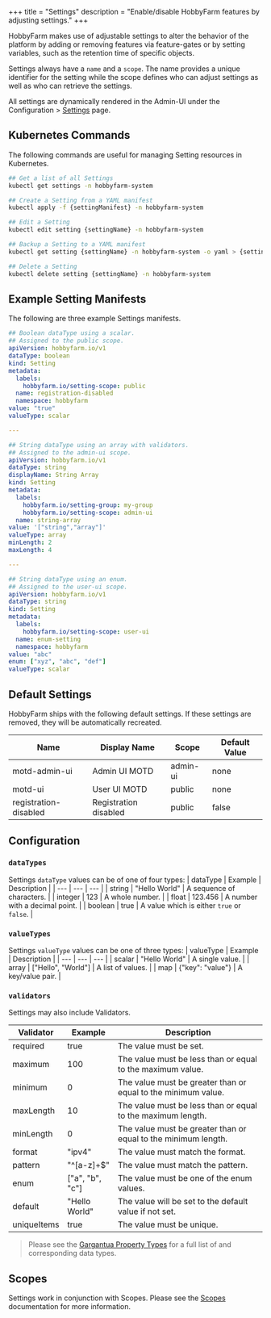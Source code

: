 +++
title = "Settings"
description = "Enable/disable HobbyFarm features by adjusting settings."
+++

HobbyFarm makes use of adjustable settings to alter the behavior of the platform by adding or removing features via feature-gates or by setting variables, such as the retention time of specific objects.

Settings always have a `name` and a `scope`. The name provides a unique identifier for the setting while the scope defines who can adjust settings as well as who can retrieve the settings. 


All settings are dynamically rendered in the Admin-UI under the Configuration > [Settings](/docs/configuration/settings) page.

## Kubernetes Commands
The following commands are useful for managing Setting resources in Kubernetes.

```bash
## Get a list of all Settings
kubectl get settings -n hobbyfarm-system

## Create a Setting from a YAML manifest
kubectl apply -f {settingManifest} -n hobbyfarm-system

## Edit a Setting
kubectl edit setting {settingName} -n hobbyfarm-system

## Backup a Setting to a YAML manifest
kubectl get setting {settingName} -n hobbyfarm-system -o yaml > {settingManifest}

## Delete a Setting
kubectl delete setting {settingName} -n hobbyfarm-system
```

## Example Setting Manifests
The following are three example Settings manifests.

```yaml
## Boolean dataType using a scalar.
## Assigned to the public scope.
apiVersion: hobbyfarm.io/v1
dataType: boolean
kind: Setting
metadata:
  labels:
    hobbyfarm.io/setting-scope: public
  name: registration-disabled
  namespace: hobbyfarm
value: "true"
valueType: scalar

---

## String dataType using an array with validators.
## Assigned to the admin-ui scope.
apiVersion: hobbyfarm.io/v1
dataType: string
displayName: String Array
kind: Setting
metadata:
  labels:
    hobbyfarm.io/setting-group: my-group
    hobbyfarm.io/setting-scope: admin-ui
  name: string-array
value: '["string","array"]'
valueType: array
minLength: 2
maxLength: 4

---

## String dataType using an enum.
## Assigned to the user-ui scope.
apiVersion: hobbyfarm.io/v1
dataType: string
kind: Setting
metadata:
  labels:
    hobbyfarm.io/setting-scope: user-ui
  name: enum-setting
  namespace: hobbyfarm
value: "abc"
enum: ["xyz", "abc", "def"]
valueType: scalar
```

## Default Settings
HobbyFarm ships with the following default settings. If these settings are removed, they will be automatically recreated.

| Name | Display Name | Scope | Default Value |
| --- | --- | --- | --- |
| motd-admin-ui | Admin UI MOTD | admin-ui | none |
| motd-ui | User UI MOTD | public | none |
| registration-disabled | Registration disabled | public | false |

## Configuration
### `dataTypes`
Settings `dataType` values can be of one of four types:
| dataType | Example | Description |
| --- | --- | --- |
| string | "Hello World" | A sequence of characters. |
| integer | 123 | A whole number. |
| float | 123.456 | A number with a decimal point. |
| boolean | true | A value which is either `true` or `false`. |

### `valueTypes`
Settings `valueType` values can be one of three types:
| valueType | Example | Description |
| --- | --- | --- |
| scalar | "Hello World" | A single value. |
| array | ["Hello", "World"] | A list of values. |
| map | {"key": "value"} | A key/value pair. |

### `validators`
Settings may also include Validators.

| Validator | Example | Description |
| --- | --- | --- |
| required | true | The value must be set. |
| maximum | 100 | The value must be less than or equal to the maximum value. |
| minimum | 0 | The value must be greater than or equal to the minimum value. |
| maxLength | 10 | The value must be less than or equal to the maximum length. |
| minLength | 0 | The value must be greater than or equal to the minimum length. |
| format | "ipv4" | The value must match the format. |
| pattern | "^[a-z]+$" | The value must match the pattern. |
| enum | ["a", "b", "c"] | The value must be one of the enum values. |
| default | "Hello World" | The value will be set to the default value if not set. |
| uniqueItems | true | The value must be unique. |

> Please see the [Gargantua Property Types](https://github.com/hobbyfarm/gargantua/blob/master/pkg/property/types.go) for a full list of and corresponding data types.

## Scopes
Settings work in conjunction with Scopes. Please see the [Scopes](/docs/architecture/resources/scope) documentation for more information.